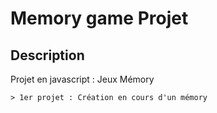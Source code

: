 # Memory game Projet

 ## Description

Projet en javascript : Jeux Mémory 

    > 1er projet : Création en cours d'un mémory
